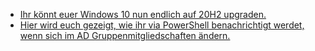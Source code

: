 * [Ihr könnt euer Windows 10 nun endlich auf 20H2 upgraden.](https://www.bleepingcomputer.com/news/microsoft/microsoft-removes-last-remaining-windows-10-upgrade-blocks/)
* [Hier wird euch gezeigt, wie ihr via PowerShell benachrichtigt werdet, wenn sich im AD Gruppenmitgliedschaften ändern.](https://devblogs.microsoft.com/powershell-community/how-do-i-discover-changes-to-an-ad-groups-membership/)
